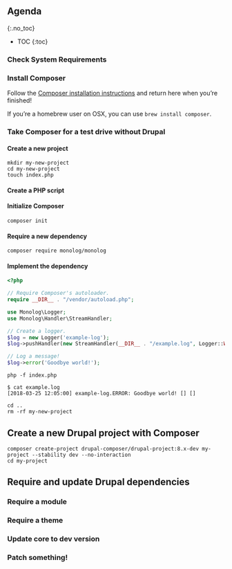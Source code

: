 ## Agenda
{:.no_toc}

* TOC
{:toc}


### Check System Requirements

### Install Composer

Follow the [Composer installation instructions](https://getcomposer.org/doc/00-intro.md#system-requirements) and return here when you’re finished!

If you’re a homebrew user on OSX, you can use `brew install composer`.

### Take Composer for a test drive without Drupal

#### Create a new project

```
mkdir my-new-project
cd my-new-project
touch index.php
```

#### Create a PHP script

#### Initialize Composer

```
composer init
```

#### Require a new dependency

```
composer require monolog/monolog
```

#### Implement the dependency


```php
<?php

// Require Composer's autoloader.
require __DIR__ . "/vendor/autoload.php";

use Monolog\Logger;
use Monolog\Handler\StreamHandler;

// Create a logger.
$log = new Logger('example-log');
$log->pushHandler(new StreamHandler(__DIR__ . "/example.log", Logger::WARNING));

// Log a message!
$log->error('Goodbye world!');
```

```
php -f index.php
```

```
$ cat example.log
[2018-03-25 12:05:00] example-log.ERROR: Goodbye world! [] []
```

```
cd ..
rm -rf my-new-project 
```

## Create a new Drupal project with Composer

```
composer create-project drupal-composer/drupal-project:8.x-dev my-project --stability dev --no-interaction
cd my-project
```
## Require and update Drupal dependencies

### Require a module
### Require a theme
### Update core to dev version
### Patch something! 
